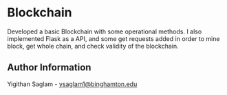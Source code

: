 # Blockchain

Developed a basic Blockchain with some operational methods. I also implemented Flask as a API, and some get requests added in order to mine block, get whole chain, and check validity of the blockchain.

## Author Information

Yigithan Saglam - ysaglam1@binghamton.edu